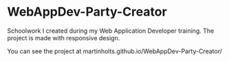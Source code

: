 # WebAppDev-Party-Creator

Schoolwork I created during my Web Application Developer training. The project is made with responsive design.

You can see the project at martinholts.github.io/WebAppDev-Party-Creator/
